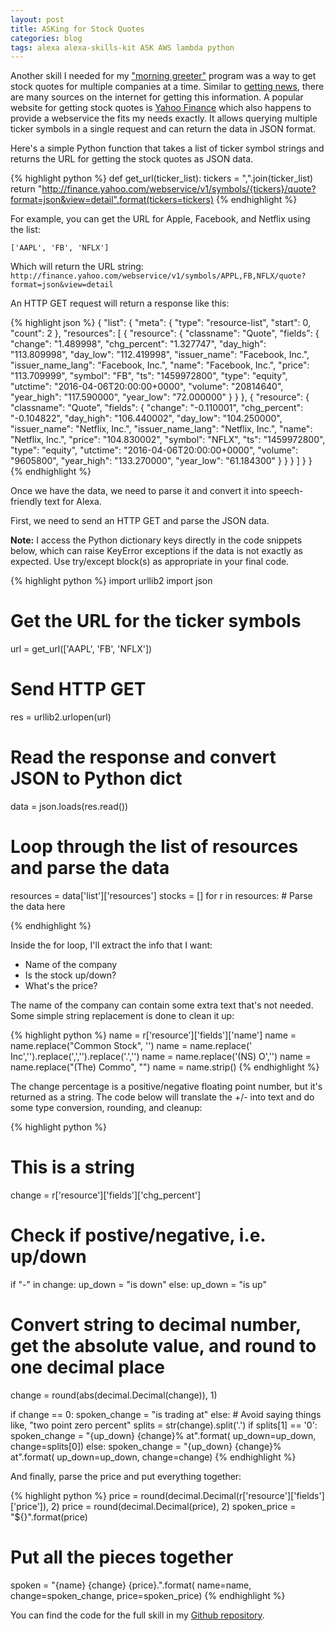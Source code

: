 ```yaml
---
layout: post
title: ASKing for Stock Quotes
categories: blog
tags: alexa alexa-skills-kit ASK AWS lambda python
---
```

Another skill I needed for my ["morning greeter"]({{site.baseurl}}/blog/2016/03/25/good-morning-alexa/) program was a way to get stock quotes for multiple companies at a time. Similar to [getting news]({{site.baseurl}}/blog/2016/04/05/asking-for-news/), there are many sources on the internet for getting this information. A popular website for getting stock quotes is [Yahoo Finance](https://finance.yahoo.com) which also happens to provide a webservice the fits my needs exactly. It allows querying multiple ticker symbols in a single request and can return the data in JSON format.

Here's a simple Python function that takes a list of ticker symbol strings and returns the URL for getting the stock quotes as JSON data.

{% highlight python %}
def get_url(ticker_list):
    tickers = ",".join(ticker_list)
    return "http://finance.yahoo.com/webservice/v1/symbols/{tickers}/quote?format=json&view=detail".format(tickers=tickers)
{% endhighlight %}

For example, you can get the URL for Apple, Facebook, and Netflix using the list:

`['AAPL', 'FB', 'NFLX']`

Which will return the URL string: `http://finance.yahoo.com/webservice/v1/symbols/APPL,FB,NFLX/quote?format=json&view=detail`

An HTTP GET request will return a response like this:

{% highlight json %}
{
  "list": {
    "meta": {
      "type": "resource-list",
      "start": 0,
      "count": 2
    },
    "resources": [
      {
        "resource": {
          "classname": "Quote",
          "fields": {
            "change": "1.489998",
            "chg_percent": "1.327747",
            "day_high": "113.809998",
            "day_low": "112.419998",
            "issuer_name": "Facebook, Inc.",
            "issuer_name_lang": "Facebook, Inc.",
            "name": "Facebook, Inc.",
            "price": "113.709999",
            "symbol": "FB",
            "ts": "1459972800",
            "type": "equity",
            "utctime": "2016-04-06T20:00:00+0000",
            "volume": "20814640",
            "year_high": "117.590000",
            "year_low": "72.000000"
          }
        }
      },
      {
        "resource": {
          "classname": "Quote",
          "fields": {
            "change": "-0.110001",
            "chg_percent": "-0.104822",
            "day_high": "106.440002",
            "day_low": "104.250000",
            "issuer_name": "Netflix, Inc.",
            "issuer_name_lang": "Netflix, Inc.",
            "name": "Netflix, Inc.",
            "price": "104.830002",
            "symbol": "NFLX",
            "ts": "1459972800",
            "type": "equity",
            "utctime": "2016-04-06T20:00:00+0000",
            "volume": "9605800",
            "year_high": "133.270000",
            "year_low": "61.184300"
          }
        }
      }
    ]
  }
}
{% endhighlight %}

Once we have the data, we need to parse it and convert it into speech-friendly text for Alexa.

First, we need to send an HTTP GET and parse the JSON data.

<div class="post-note">
<b>Note:</b> I access the Python dictionary keys directly in the code snippets below, which can raise KeyError exceptions if the data is not exactly as expected. Use try/except block(s) as appropriate in your final code.
</div>

{% highlight python %}
import urllib2
import json

# Get the URL for the ticker symbols
url = get_url(['AAPL', 'FB', 'NFLX'])

# Send HTTP GET
res = urllib2.urlopen(url)

# Read the response and convert JSON to Python dict
data = json.loads(res.read())

# Loop through the list of resources and parse the data
resources = data['list']['resources']
stocks = []
for r in resources:
    # Parse the data here

{% endhighlight %}

Inside the for loop, I'll extract the info that I want:

* Name of the company
* Is the stock up/down?
* What's the price?

The name of the company can contain some extra text that's not needed. Some simple string replacement is done to clean it up:

{% highlight python %}
    name = r['resource']['fields']['name']
    name = name.replace("Common Stock", '')
    name = name.replace(' Inc','').replace(',','').replace('.','')
    name = name.replace('(NS) O','')
    name = name.replace("(The) Commo", "")
    name = name.strip()
{% endhighlight %}

The change percentage is a positive/negative floating point number, but it's returned as a string. The code below will translate the +/- into text and do some type conversion, rounding, and cleanup:

{% highlight python %}
# This is a string
change = r['resource']['fields']['chg_percent']

# Check if postive/negative, i.e. up/down
if "-" in change:
    up_down = "is down"
else:
    up_down = "is up"

# Convert string to decimal number, get the absolute value, and round to one decimal place
change = round(abs(decimal.Decimal(change)), 1)

if change == 0:
    spoken_change = "is trading at"
else:
    # Avoid saying things like, "two point zero percent"
    splits = str(change).split('.')
    if splits[1] == '0':
        spoken_change = "{up_down} {change}% at".format(
            up_down=up_down, change=splits[0])
    else:
        spoken_change = "{up_down} {change}% at".format(
            up_down=up_down, change=change)
{% endhighlight %}

And finally, parse the price and put everything together:

{% highlight python %}
price = round(decimal.Decimal(r['resource']['fields']['price']), 2)
price = round(decimal.Decimal(price), 2)
spoken_price = "${}".format(price)

# Put all the pieces together
spoken = "{name} {change} {price}.".format(
    name=name, change=spoken_change, price=spoken_price)
{% endhighlight %}

You can find the code for the full skill in my [Github repository](https://github.com/ewenchou/alexa-stock-quotes).
